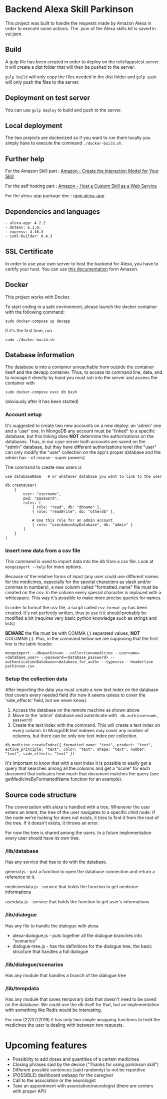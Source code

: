 # Backend Alexa Skill Parkinson

This project was built to handle the requests made by Amazon Alexa in order to execute some actions.
The .json of the Alexa skills kit is saved in vui.json.

## Build

A gulp file has been created in order to deploy on the reliefappstest server. It will create a dist folder that will then be pushed to the server.

``` gulp build ``` will only copy the files needed in the dist folder 
and ``` gulp push ``` will only push the files to the server.

## Deployment on test server

You can use ``` gulp deploy ``` to build and push to the server.

## Local deployment
The two projects are dockerized so if you want to run them locally you simply have to execute the
command ``` ./docker-build.sh ```.

## Further help

For the Amazon Skill part : [Amazon - Create the Interaction Model for Your Skill](https://developer.amazon.com/docs/custom-skills/create-the-interaction-model-for-your-skill.html)

For the self hosting part : [Amazon - Host a Custom Skill as a Web Service](https://developer.amazon.com/docs/custom-skills/host-a-custom-skill-as-a-web-service.html)

For the alexa-app package doc : [npm alexa-app](https://github.com/alexa-js/alexa-app)

## Dependencies and languages

    - alexa-app: 4.2.2
    - dotenv: 6.1.0,
    - express: 4.16.3
    - ssml-builder: 0.4.3

## SSL Certificate

In order to use your own server to host the backend for Alexa, you have to certify your host.
You can use [this documentation](https://developer.amazon.com/docs/custom-skills/configure-web-service-self-signed-certificate.html#create-a-private-key-and-self-signed-certificate-for-testing) 
form Amazon.

## Docker

This project works with Docker.

To start coding in a safe environment, please launch the docker container with the following command:
```
sudo docker-compose up devapp
```

If it's the first time, run 
```
sudo ./docker-build.sh
```

## Database information

The database is into a container unreachable from outside the container itself and the devapp container. Thus, to access its command line, data, and to manage it directly by hand you must ssh into the server and access the container with
```
sudo docker-compose exec db bash
```
(obviously after it has been started)

### Account setup
It's suggested to create two new accounts on a new deploy: an 'admin' one and a 'user' one.
In MongoDB any account must be "linked" to a specific database, but this linking does **NOT** determine the authorizations on the databases. Thus, in our case server both accounts are saved on the "admin" database, but they have different authorizations level (the "user" can only modify the "user" collection on the app's proper database and the admin has - of course - super powers)

The command to create new users is
```
use databaseName   # or whatever database you want to link to the user

db.createUser(
    {
        user: "username",
        pwd: "password",
        roles: [
            { role: "read", db: "dbname" },
            { role: "readWrite", db: "otherdb" },
            
            # Use this role for an admin account
            { role: "userAdminAnyDatabase", db: "admin" }
        ]
    }
)
```

### Insert new data from a csv file

This command is used to import data into the db from a csv file. Look at ``` mongoimport --help ``` for more options.

Because of the relative forms of input (any user could use different names for the medicines, especially for the special characters as slash and/or commas in numbers), a new column called "formatted_name" file must be created on the csv. In the column every special character is replaced with a whitespace. This way it's possible to make more precise queries for names.

In order to format the csv file, a script called ```csv-format.py``` has been created. It's not perfectly written, thus to use it it should probably be modified a bit (requires very basic python knowledge such as strings and lists)

**BEWARE** the file must be with COMMA (,) separated values, **NOT** COLUMNS (:). Plus, in the command below we are supposing that the first line is the table header.

```
mongoimport --db=parkinson --collection=medicine --username=<database_user> --password=<database_password> --authenticationDatabase=<database_for_auth> --type=csv --headerline parkinson.csv
```

### Setup the collection data
After importing the data you must create a new text index on the database that covers every needed field (for now it seems usless to cover the 'side_effects' field, but we never know).

1. Access the database on the remote machine as shown above
2. Move to the 'admin' database and autenticate with ``` db.auth(username, password)```
3. Create the text index with the command. This will create a text index on every column. In MongoDB text indexes may cover any number of columns, but there can be only one text index per collection.
```
db.medicine.createIndex({ formatted_name: "text", product: "text", active_principle: "text", color: "text", shape: "text", number: "text", side_effects: "text" })
```

It's important to know that with a text index it is possible to easily get a query that searches among all the columns and get a "score" for each document that indicates how much that document matches the query (see getMedicineByFormattedName function for an example).


## Source code structure

The conversation with alexa is handled with a tree. Whenever the user enters an intent, the tree of the user navigates to a specific child node. If the node we're looking for does not exists, it tries to find it from the root of the tree. If it doesn't exists, it throws an error.

For now the tree is shared among the users. 
In a future implementation every user should have its own tree.

### /lib/database
Has any service that has to do with the database.

general.js - just a function to open the database connection and return a reference to it.

medicinedata.js - service that holds the function to get medicine informations

userdata.js - service that holds the function to get user's informations

### /lib/dialogue
Has any file to handle the dialogue with alexa

- alexa-dialogue.js - puts together all the dialogue branches into "scenarios"
- dialogue-tree.js - has the definitions for the dialogue tree, the basic structure that handles a full dialogue

### /lib/dialogue/scenarios
Has any module that handles a branch of the dialogue tree


### /lib/tempdata
Has any module that saves temporary data that doesn't need to be saved on the database. We could use the db itself for that, but an implementation with something like Redis would be interesting.

For now (22/07/2019) it has only two simple wrapping functions to hold the medicines the user is dealing with between two requests.


# Upcoming features
- Possibility to add doses and quantities of a certain medicines
- Closing phrases said by the device ("Thanks for using parkinson skill")
- Different possible sentences (said randomly) to not be repetitive
- (POSSIBLE) dashboard webapp for the caregiver
- Call to the association or the neurologist
- Take an appointment with association/neurologist (there are centers with proper API)

